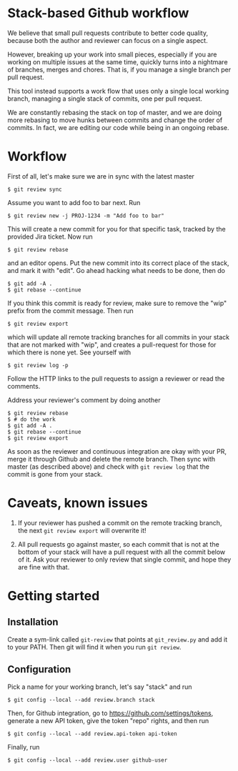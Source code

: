 # Stack-based Github workflow
We believe that small pull requests contribute to better code quality, because
both the author and reviewer can focus on a single aspect.

However, breaking up your work into small pieces, especially if you are working
on multiple issues at the same time, quickly turns into a nightmare of branches,
merges and chores. That is, if you manage a single branch per pull request.

This tool instead supports a work flow that uses only a single local working
branch, managing a single stack of commits, one per pull request.

We are constantly rebasing the stack on top of master, and we are doing more
rebasing to move hunks between commits and change the order of commits. In fact,
we are editing our code while being in an ongoing rebase.

# Workflow
First of all, let's make sure we are in sync with the latest master

    $ git review sync

Assume you want to add foo to bar next. Run

    $ git review new -j PROJ-1234 -m "Add foo to bar"

This will create a new commit for you for that specific task, tracked by the
provided Jira ticket. Now run

    $ git review rebase

and an editor opens. Put the new commit into its correct place of the stack, and
mark it with "edit". Go ahead hacking what needs to be done, then do

    $ git add -A .
    $ git rebase --continue

If you think this commit is ready for review, make sure to remove the "wip"
prefix from the commit message. Then run

    $ git review export

which will update all remote tracking branches for all commits in your stack
that are not marked with "wip", and creates a pull-request for those for which
there is none yet. See yourself with

    $ git review log -p

Follow the HTTP links to the pull requests to assign a reviewer or read the
comments.

Address your reviewer's comment by doing another

    $ git review rebase
    $ # do the work
    $ git add -A .
    $ git rebase --continue
    $ git review export

As soon as the reviewer and continuous integration are okay with your PR, merge
it through Github and delete the remote branch. Then sync with master (as
described above) and check with `git review log` that the commit is gone from
your stack.

# Caveats, known issues

1. If your reviewer has pushed a commit on the remote tracking branch, the next
`git review export` will overwrite it!

1. All pull requests go against master, so each commit that is not at the bottom
of your stack will have a pull request with all the commit below of it. Ask your
reviewer to only review that single commit, and hope they are fine with that.

# Getting started
## Installation
Create a sym-link called `git-review` that points at `git_review.py` and add it
to your PATH. Then git will find it when you run `git review`.

## Configuration

Pick a name for your working branch, let's say "stack" and run

    $ git config --local --add review.branch stack

Then, for Github integration, go to https://github.com/settings/tokens,
generate a new API token, give the token "repo" rights, and then run

    $ git config --local --add review.api-token api-token

Finally, run

    $ git config --local --add review.user github-user